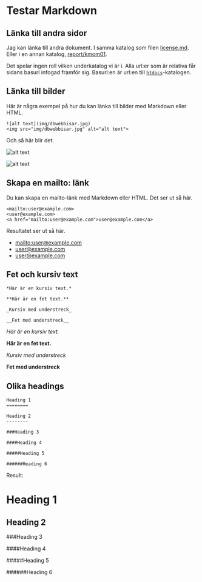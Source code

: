Testar Markdown
=================================

Länka till andra sidor
---------------------------------

Jag kan länka till andra dokument. I samma katalog som filen [license.md](license). Eller i en annan katalog, [report/kmom01](report/kmom01).

Det spelar ingen roll vilken underkatalog vi är i. Alla url:er som är relativa får sidans basurl infogad framför sig. Basurl:en är url:en till [`htdocs`]()-katalogen.



Länka till bilder
---------------------------------

Här är några exempel på hur du kan länka till bilder med Markdown eller HTML.

```text
![alt text](img/dbwebbisar.jpg)
<img src="img/dbwebbisar.jpg" alt="alt text">
```

Och så här blir det.

![alt text](img/dbwebbisar.jpg)

<img src="img/dbwebbisar.jpg" alt="alt text">



Skapa en mailto: länk
---------------------------------

Du kan skapa en mailto-länk med Markdown eller HTML. Det ser ut så här.

```text
<mailto:user@example.com>
<user@example.com>
<a href="mailto:user@example.com">user@example.com</a>
```

Resultatet ser ut så här.

* <mailto:user@example.com>
* <user@example.com>
* <a href="mailto:user@example.com">user@example.com</a>



Fet och kursiv text
-----------------------------------

```
*Här är en kursiv text.*

**Här är en fet text.**

_Kursiv med understreck_

__Fet med understreck__
```

*Här är en kursiv text.*

**Här är en fet text.**

_Kursiv med understreck_

__Fet med understreck__


Olika headings
----------------------------------------

```
Heading 1
========

Heading 2
--------

###Heading 3

####Heading 4

#####Heading 5

######Heading 6
```

Result:

Heading 1
========

Heading 2
--------

###Heading 3

####Heading 4

#####Heading 5

######Heading 6
